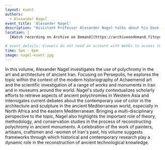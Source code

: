 ```yaml
---
layout: event
authors:
  - Alexander Nagel
event_title: 'Alexander Nagel'
description: "Assistant Professor Alexander Nagel talks about his book, Color and Meaning in the Art of Achaemenid Persia"
location: |
  [Watch recording on Archive on Demand](https://archiveondemand.fitnyc.edu/item/248973)

# event_details: Viewers do not need an account with WebEx to access this event. After clicking the link, the event can be viewed either through your web browser or by downloading the WebEx desktop application. If this is your first time using WebEx, please plan on joining the event several minutes before the starting time to troubleshoot any issues.
time: 5pm - 6pm
image: nagel-event.jpg
---
```

In this volume, Alexander Nagel investigates the use of polychromy in the art and architecture of ancient Iran. Focusing on Persepolis, he explores the topic within the context of the modern historiography of Achaemenid art and the scientific investigation of a range of works and monuments in Iran and in museums around the world. Nagel's study contextualizes scholarly efforts to retrieve aspects of ancient polychromies in Western Asia and interrogates current debates about the contemporary use of color in the architecture and sculpture in the ancient Mediterranean world, especially in North Africa and the eastern Mediterranean. Bringing a multi-disciplinary perspective to the topic, Nagel also highlights the important role of theory, methodology, and conservation studies in the process of reconstructing polychromy in ancient monuments. A celebration of the work of painters, artisans, craftsmen and -women of Iran's past, his volume suggests frameworks through which historical and contemporary research play a dynamic role in the reconstruction of ancient technological knowledge.
